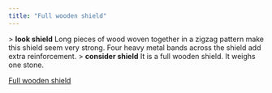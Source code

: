 ```yaml
---
title: "Full wooden shield"
---
```


\> **look shield**
Long pieces of wood woven together in a zigzag pattern make this
shield
seem very strong. Four heavy metal bands across the shield add extra
reinforcement.
\> **consider shield**
It is a full wooden shield.
It weighs one stone.

[Full wooden shield](Category:_Shields "wikilink")